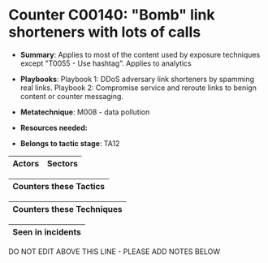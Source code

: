 # Counter C00140: "Bomb" link shorteners with lots of calls

* **Summary**: Applies to most of the content used by exposure techniques except "T0055 - Use hashtag”. Applies to analytics

* **Playbooks**: Playbook 1: DDoS adversary link shorteners by spamming real links.
Playbook 2: Compromise service and reroute links to benign content or counter messaging.


* **Metatechnique**: M008 - data pollution

* **Resources needed:** 

* **Belongs to tactic stage**: TA12


| Actors | Sectors |
| ------ | ------- |



| Counters these Tactics |
| ---------------------- |



| Counters these Techniques |
| ------------------------- |



| Seen in incidents |
| ----------------- |


DO NOT EDIT ABOVE THIS LINE - PLEASE ADD NOTES BELOW